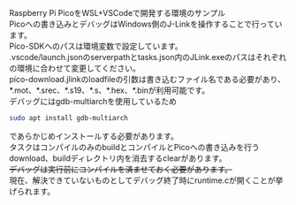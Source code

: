 Raspberry Pi PicoをWSL+VSCodeで開発する環境のサンプル\
Picoへの書き込みとデバッグはWindows側のJ-Linkを操作することで行っています。\
Pico-SDKへのパスは環境変数で設定しています。\
.vscode/launch.jsonのserverpathとtasks.json内のJLink.exeのパスはそれぞれの環境に合わせて変更してください。\
pico-download.jlinkのloadfileの引数は書き込むファイル名である必要があり、\*.mot、\*.srec、\*.s19、\*.s、\*.hex、\*.binが利用可能です。\
デバッグにはgdb-multiarchを使用しているため
````sh
sudo apt install gdb-multiarch
````
であらかじめインストールする必要があります。\
タスクはコンパイルのみのbuildとコンパイルとPicoへの書き込みを行うdownload、buildディレクトリ内を消去するclearがあります。\
~~デバッグは実行前にコンパイルを済ませておく必要があります。~~\
現在、解決できていないものとしてデバッグ終了時にruntime.cが開くことが挙げられます。
